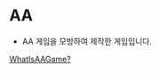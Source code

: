 # AA
* AA 게임을 모방하여 제작한 게임입니다.

[WhatIsAAGame?](https://play.google.com/store/apps/details?id=com.Game.aaGame&hl=ko)
